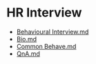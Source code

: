 # HR Interview

- [Behavioural Interview.md](Behavioural%20Interview.md)
- [Bio.md](Bio.md)
- [Common Behave.md](Common%20Behave.md)
- [QnA.md](QnA.md)